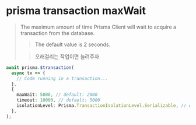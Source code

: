 # prisma transaction maxWait

> The maximum amount of time Prisma Client will wait to acquire a transaction from the database.
>
> > The default value is 2 seconds.
>
> > 오래걸리는 작업이면 늘려주자

```ts
await prisma.$transaction(
  async tx => {
    // Code running in a transaction...
  },
  {
    maxWait: 5000, // default: 2000
    timeout: 10000, // default: 5000
    isolationLevel: Prisma.TransactionIsolationLevel.Serializable, // optional, default defined by database configuration
  },
);
```
